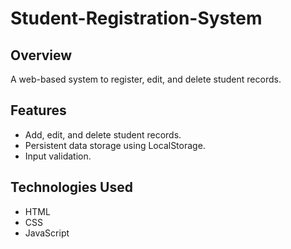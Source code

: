 # Student-Registration-System
## Overview
A web-based system to register, edit, and delete student records.

## Features
- Add, edit, and delete student records.
- Persistent data storage using LocalStorage.
- Input validation.

## Technologies Used
- HTML
- CSS
- JavaScript
